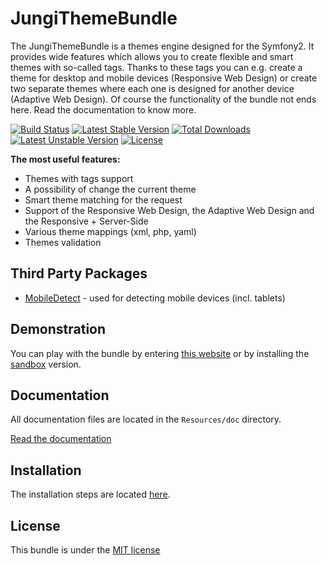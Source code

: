 JungiThemeBundle
================

The JungiThemeBundle is a themes engine designed for the Symfony2. It provides wide features which allows you to create
flexible and smart themes with so-called tags. Thanks to these tags you can e.g. create a theme for desktop and mobile
devices (Responsive Web Design) or create two separate themes where each one is designed for another device (Adaptive Web
Design). Of course the functionality of the bundle not ends here. Read the documentation to know more.

[![Build Status](https://travis-ci.org/piku235/JungiThemeBundle.svg?branch=master)](https://travis-ci.org/piku235/JungiThemeBundle)
[![Latest Stable Version](https://poser.pugx.org/jungi/theme-bundle/v/stable)](https://packagist.org/packages/jungi/theme-bundle) 
[![Total Downloads](https://poser.pugx.org/jungi/theme-bundle/downloads)](https://packagist.org/packages/jungi/theme-bundle) [![Latest Unstable Version](https://poser.pugx.org/jungi/theme-bundle/v/unstable)](https://packagist.org/packages/jungi/theme-bundle) 
[![License](https://poser.pugx.org/jungi/theme-bundle/license)](https://packagist.org/packages/jungi/theme-bundle)

**The most useful features:**

* Themes with tags support
* A possibility of change the current theme
* Smart theme matching for the request
* Support of the Responsive Web Design, the Adaptive Web Design and the Responsive + Server-Side
* Various theme mappings (xml, php, yaml)
* Themes validation

Third Party Packages
--------------------

* [MobileDetect](https://github.com/serbanghita/Mobile-Detect) - used for detecting mobile devices (incl. tablets)

Demonstration
-------------

You can play with the bundle by entering [this website](http://jungitheme.gsroka.com/) or by installing the [sandbox](https://github.com/piku235/JungiThemeBundleSandbox) version.

Documentation
-------------

All documentation files are located in the `Resources/doc` directory.

[Read the documentation](https://github.com/piku235/JungiThemeBundle/tree/master/Resources/doc/index.md)

Installation
------------

The installation steps are located [here](https://github.com/piku235/JungiThemeBundle/tree/master/Resources/doc/installation.md).

License
-------

This bundle is under the [MIT license](https://github.com/piku235/JungiThemeBundle/blob/master/Resources/meta/LICENSE)

